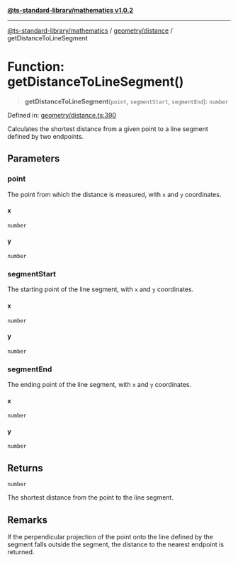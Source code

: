 [**@ts-standard-library/mathematics v1.0.2**](../../../README.md)

***

[@ts-standard-library/mathematics](../../../README.md) / [geometry/distance](../README.md) / getDistanceToLineSegment

# Function: getDistanceToLineSegment()

> **getDistanceToLineSegment**(`point`, `segmentStart`, `segmentEnd`): `number`

Defined in: [geometry/distance.ts:390](https://github.com/gabaudette/ts-stdlib/blob/4a412e6fb273dc9fcab54b84c05921f52dac4b3f/packages/mathematics/src/geometry/distance.ts#L390)

Calculates the shortest distance from a given point to a line segment defined by two endpoints.

## Parameters

### point

The point from which the distance is measured, with `x` and `y` coordinates.

#### x

`number`

#### y

`number`

### segmentStart

The starting point of the line segment, with `x` and `y` coordinates.

#### x

`number`

#### y

`number`

### segmentEnd

The ending point of the line segment, with `x` and `y` coordinates.

#### x

`number`

#### y

`number`

## Returns

`number`

The shortest distance from the point to the line segment.

## Remarks

If the perpendicular projection of the point onto the line defined by the segment
falls outside the segment, the distance to the nearest endpoint is returned.
